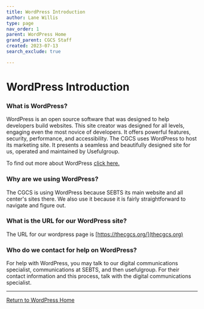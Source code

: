 ```yaml
---
title: WordPress Introduction
author: Lane Willis
type: page
nav_order: 1
parent: WordPress Home
grand_parent: CGCS Staff
created: 2023-07-13
search_exclude: true

---
```


# WordPress Introduction

### What is WordPress?
WordPress is an open source software that was designed to help developers build websites. This site creator was designed for all levels, engaging even the most novice of developers. It offers powerful features, security, performance, and accessibility. The CGCS uses WordPress to host its marketing site. It presents a seamless and beautifully designed site for us, operated and maintained by Usefulgroup.

To find out more about WordPress [click here.](https://wordpress.org/about/)

### Why are we using WordPress?
The CGCS is using WordPress because SEBTS its main website and all center's sites there. We also use it because it is fairly straightforward to navigate and figure out.

### What is the URL for our WordPress site?
The URL for our wordpress page is [https://thecgcs.org/](thecgcs.org)

### Who do we contact for help on WordPress?
For help with WordPress, you may talk to our digital communications specialist, communications at SEBTS, and then usefulgroup. For their contact information and this process, talk with the digital communications specialist.

---

[Return to WordPress Home](/cgcs-staff-information/wordpress/wordpress.html)